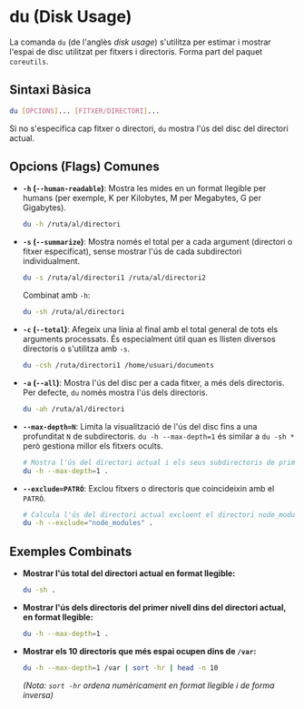 # du (Disk Usage)

La comanda `du` (de l'anglès _disk usage_) s'utilitza per estimar i mostrar l'espai de disc utilitzat per fitxers i directoris. Forma part del paquet `coreutils`.

## Sintaxi Bàsica

```bash
du [OPCIONS]... [FITXER/DIRECTORI]...
```

Si no s'especifica cap fitxer o directori, `du` mostra l'ús del disc del directori actual.

## Opcions (Flags) Comunes

- **`-h` (`--human-readable`)**: Mostra les mides en un format llegible per humans (per exemple, K per Kilobytes, M per Megabytes, G per Gigabytes).

  ```bash
  du -h /ruta/al/directori
  ```

- **`-s` (`--summarize`)**: Mostra només el total per a cada argument (directori o fitxer especificat), sense mostrar l'ús de cada subdirectori individualment.

  ```bash
  du -s /ruta/al/directori1 /ruta/al/directori2
  ```

  Combinat amb `-h`:

  ```bash
  du -sh /ruta/al/directori
  ```

- **`-c` (`--total`)**: Afegeix una línia al final amb el total general de tots els arguments processats. És especialment útil quan es llisten diversos directoris o s'utilitza amb `-s`.

  ```bash
  du -csh /ruta/directori1 /home/usuari/documents
  ```

- **`-a` (`--all`)**: Mostra l'ús del disc per a cada fitxer, a més dels directoris. Per defecte, `du` només mostra l'ús dels directoris.

  ```bash
  du -ah /ruta/al/directori
  ```

- **`--max-depth=N`**: Limita la visualització de l'ús del disc fins a una profunditat `N` de subdirectoris. `du -h --max-depth=1` és similar a `du -sh *` però gestiona millor els fitxers ocults.

  ```bash
  # Mostra l'ús del directori actual i els seus subdirectoris de primer nivell
  du -h --max-depth=1 .
  ```

- **`--exclude=PATRÓ`**: Exclou fitxers o directoris que coincideixin amb el `PATRÓ`.
  ```bash
  # Calcula l'ús del directori actual excloent el directori node_modules
  du -h --exclude="node_modules" .
  ```

## Exemples Combinats

- **Mostrar l'ús total del directori actual en format llegible:**

  ```bash
  du -sh .
  ```

- **Mostrar l'ús dels directoris del primer nivell dins del directori actual, en format llegible:**

  ```bash
  du -h --max-depth=1 .
  ```

- **Mostrar els 10 directoris que més espai ocupen dins de `/var`:**
  ```bash
  du -h --max-depth=1 /var | sort -hr | head -n 10
  ```
  _(Nota: `sort -hr` ordena numèricament en format llegible i de forma inversa)_
